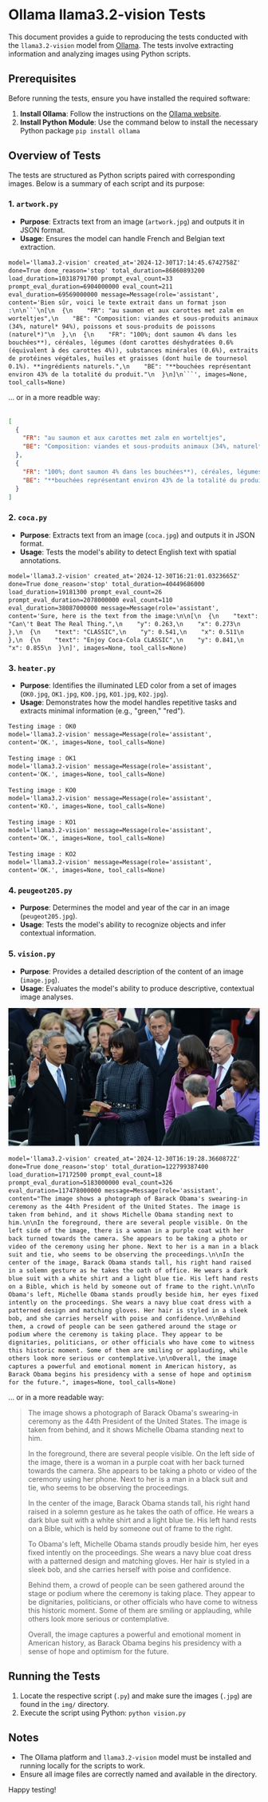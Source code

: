 # Ollama llama3.2-vision Tests

This document provides a guide to reproducing the tests conducted with the `llama3.2-vision` model from [Ollama](https://ollama.com/). The tests involve extracting information and analyzing images using Python scripts.

## Prerequisites

Before running the tests, ensure you have installed the required software:

1. **Install Ollama**: Follow the instructions on the [Ollama website](https://ollama.com/).
2. **Install Python Module**: Use the command below to install the necessary Python package `pip install ollama`


## Overview of Tests

The tests are structured as Python scripts paired with corresponding images. Below is a summary of each script and its purpose:

### 1. `artwork.py`
- **Purpose**: Extracts text from an image (`artwork.jpg`) and outputs it in JSON format.
- **Usage**: Ensures the model can handle French and Belgian text extraction.

```
model='llama3.2-vision' created_at='2024-12-30T17:14:45.6742758Z' done=True done_reason='stop' total_duration=86860893200 load_duration=10318791700 prompt_eval_count=33 prompt_eval_duration=6904000000 eval_count=211 eval_duration=69569000000 message=Message(role='assistant', content='Bien sûr, voici le texte extrait dans un format json :\n\n```\n[\n  {\n    "FR": "au saumon et aux carottes met zalm en worteltjes",\n    "BE": "Composition: viandes et sous-produits animaux (34%, naturel* 94%), poissons et sous-produits de poissons (naturel*)"\n  },\n  {\n    "FR": "100%; dont saumon 4% dans les bouchées**), céréales, légumes (dont carottes déshydratées 0.6% (équivalent à des carottes 4%)), substances minérales (0.6%), extraits de protéines végétales, huiles et graisses (dont huile de tournesol 0.1%). **ingrédients naturels.",\n    "BE": "**bouchées représentant environ 43% de la totalité du produit."\n  }\n]\n```', images=None, tool_calls=None)
```

... or in a more readble way:

```json

[
  {
    "FR": "au saumon et aux carottes met zalm en worteltjes",
    "BE": "Composition: viandes et sous-produits animaux (34%, naturel* 94%), poissons et sous-produits de poissons (naturel*)"
  },
  {
    "FR": "100%; dont saumon 4% dans les bouchées**), céréales, légumes (dont carottes déshydratées 0.6% (équivalent à des carottes 4%)), substances minérales (0.6%), extraits de protéines végétales, huiles et graisses (dont huile de tournesol 0.1%). **ingrédients naturels.",
    "BE": "**bouchées représentant environ 43% de la totalité du produit."
  }
]
```

### 2. `coca.py`
- **Purpose**: Extracts text from an image (`coca.jpg`) and outputs it in JSON format.
- **Usage**: Tests the model's ability to detect English text with spatial annotations.

```
model='llama3.2-vision' created_at='2024-12-30T16:21:01.0323665Z' done=True done_reason='stop' total_duration=40449686000 load_duration=19181300 prompt_eval_count=26 prompt_eval_duration=2078000000 eval_count=110 eval_duration=38087000000 message=Message(role='assistant', content='Sure, here is the text from the image:\n\n[\n  {\n    "text": "Can\'t Beat The Real Thing.",\n    "y": 0.263,\n    "x": 0.273\n  },\n  {\n    "text": "CLASSIC",\n    "y": 0.541,\n    "x": 0.511\n  },\n  {\n    "text": "Enjoy Coca-Cola CLASSIC",\n    "y": 0.841,\n    "x": 0.855\n  }\n]', images=None, tool_calls=None)
```

### 3. `heater.py`
- **Purpose**: Identifies the illuminated LED color from a set of images (`OK0.jpg`, `OK1.jpg`, `KO0.jpg`, `KO1.jpg`, `KO2.jpg`).
- **Usage**: Demonstrates how the model handles repetitive tasks and extracts minimal information (e.g., "green," "red").

```
Testing image : OK0
model='llama3.2-vision' message=Message(role='assistant', content='OK.', images=None, tool_calls=None)

Testing image : OK1
model='llama3.2-vision' message=Message(role='assistant', content='OK.', images=None, tool_calls=None)

Testing image : KO0
model='llama3.2-vision' message=Message(role='assistant', content='KO.', images=None, tool_calls=None)

Testing image : KO1
model='llama3.2-vision' message=Message(role='assistant', content='OK.', images=None, tool_calls=None)

Testing image : KO2
model='llama3.2-vision' message=Message(role='assistant', content='OK.', images=None, tool_calls=None)
```

### 4. `peugeot205.py`
- **Purpose**: Determines the model and year of the car in an image (`peugeot205.jpg`).
- **Usage**: Tests the model's ability to recognize objects and infer contextual information.

### 5. `vision.py`
- **Purpose**: Provides a detailed description of the content of an image (`image.jpg`).
- **Usage**: Evaluates the model's ability to produce descriptive, contextual image analyses.

![Barack Obama's swearing-in ceremony](img/image.jpg)

```
model='llama3.2-vision' created_at='2024-12-30T16:19:28.3660872Z' done=True done_reason='stop' total_duration=122799387400 load_duration=17172500 prompt_eval_count=18 prompt_eval_duration=5183000000 eval_count=326 eval_duration=117478000000 message=Message(role='assistant', content="The image shows a photograph of Barack Obama's swearing-in ceremony as the 44th President of the United States. The image is taken from behind, and it shows Michelle Obama standing next to him.\n\nIn the foreground, there are several people visible. On the left side of the image, there is a woman in a purple coat with her back turned towards the camera. She appears to be taking a photo or video of the ceremony using her phone. Next to her is a man in a black suit and tie, who seems to be observing the proceedings.\n\nIn the center of the image, Barack Obama stands tall, his right hand raised in a solemn gesture as he takes the oath of office. He wears a dark blue suit with a white shirt and a light blue tie. His left hand rests on a Bible, which is held by someone out of frame to the right.\n\nTo Obama's left, Michelle Obama stands proudly beside him, her eyes fixed intently on the proceedings. She wears a navy blue coat dress with a patterned design and matching gloves. Her hair is styled in a sleek bob, and she carries herself with poise and confidence.\n\nBehind them, a crowd of people can be seen gathered around the stage or podium where the ceremony is taking place. They appear to be dignitaries, politicians, or other officials who have come to witness this historic moment. Some of them are smiling or applauding, while others look more serious or contemplative.\n\nOverall, the image captures a powerful and emotional moment in American history, as Barack Obama begins his presidency with a sense of hope and optimism for the future.", images=None, tool_calls=None)
```

... or in a more readable way:

> The image shows a photograph of Barack Obama's swearing-in ceremony as the 44th President of the United States. The image is taken from behind, and it shows Michelle Obama standing next to him.
>
> In the foreground, there are several people visible. On the left side of the image, there is a woman in a purple coat with her back turned towards the camera. She appears to be taking a photo or video of the ceremony using her phone. Next to her is a man in a black suit and tie, who seems to be observing the proceedings.
>
> In the center of the image, Barack Obama stands tall, his right hand raised in a solemn gesture as he takes the oath of office. He wears a dark blue suit with a white shirt and a light blue tie. His left hand rests on a Bible, which is held by someone out of frame to the right.
>
> To Obama's left, Michelle Obama stands proudly beside him, her eyes fixed intently on the proceedings. She wears a navy blue coat dress with a patterned design and matching gloves. Her hair is styled in a sleek bob, and she carries herself with poise and confidence.
> 
> Behind them, a crowd of people can be seen gathered around the stage or podium where the ceremony is taking place. They appear to be dignitaries, politicians, or other officials who have come to witness this historic moment. Some of them are smiling or applauding, while others look more serious or contemplative.
> 
> Overall, the image captures a powerful and emotional moment in American history, as Barack Obama begins his presidency with a sense of hope and optimism for the future.

## Running the Tests

1. Locate the respective script (`.py`) and make sure the images (`.jpg`) are found in the `img/` directory.
2. Execute the script using Python: `python vision.py`

## Notes

- The Ollama platform and `llama3.2-vision` model must be installed and running locally for the scripts to work.
- Ensure all image files are correctly named and available in the directory.

Happy testing!



